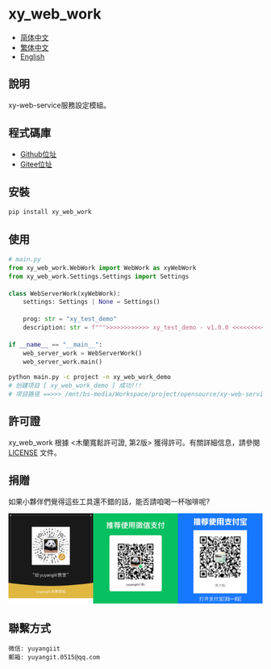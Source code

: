 <!--
 * @Author: 余洋 yuyangit.0515@qq.com
 * @Date: 2024-10-18 13:02:22
 * @LastEditors: 余洋 yuyangit.0515@qq.com
 * @LastEditTime: 2024-10-23 20:51:56
 * @FilePath: /xy_web_work/readme/README_zh_TW.md
 * @Description: 这是默认设置,请设置`customMade`, 打开koroFileHeader查看配置 进行设置: https://github.com/OBKoro1/koro1FileHeader/wiki/%E9%85%8D%E7%BD%AE
-->
# xy_web_work

- [简体中文](README_zh_CN.md)
- [繁体中文](README_zh_TW.md)
- [English](README_en.md)

## 說明

xy-web-service服務設定模組。

## 程式碼庫

- <a href="https://github.com/xy-web-service/xy_web_work.git" target="_blank">Github位址</a>  
- <a href="https://gitee.com/xy-web-service/xy_web_work.git" target="_blank">Gitee位址</a>

## 安裝

```bash
pip install xy_web_work
```

## 使用

```python
# main.py
from xy_web_work.WebWork import WebWork as xyWebWork
from xy_web_work.Settings.Settings import Settings

class WebServerWork(xyWebWork):
    settings: Settings | None = Settings()

    prog: str = "xy_test_demo"
    description: str = f""">>>>>>>>>>>> xy_test_demo - v1.0.0 <<<<<<<<<<<<<"""

if __name__ == "__main__":
    web_server_work = WebServerWork()
    web_server_work.main()
```

```bash
python main.py -c project -n xy_web_work_demo
# 创建项目 [ xy_web_work_demo ] 成功!!!
# 项目路径 ==>>> /mnt/bs-media/Workspace/project/opensource/xy-web-service/xy_web_work/test/xy_web_work_demo
```

## 許可證
xy_web_work 根據 <木蘭寬鬆許可證, 第2版> 獲得許可。有關詳細信息，請參閱 [LICENSE](../LICENSE) 文件。

## 捐贈

如果小夥伴們覺得這些工具還不錯的話，能否請咱喝一杯咖啡呢?  

![Pay-Total](./Pay-Total.png)

## 聯繫方式

```
微信: yuyangiit
郵箱: yuyangit.0515@qq.com
```